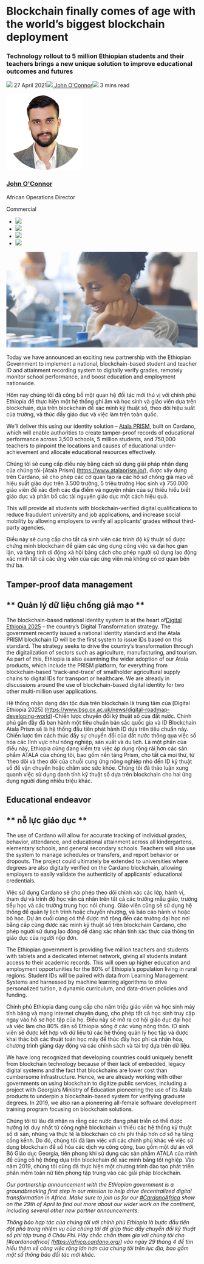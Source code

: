 # Blockchain finally comes of age with the world’s biggest blockchain deployment
### **Technology rollout to 5 million Ethiopian students and their teachers brings a new unique solution to improve educational outcomes and futures**
![](img/2021-04-27-blockchain-finally-comes-of-age-with-worlds-biggest-blockchain-deployment.002.png) 27 April 2021![](img/2021-04-27-blockchain-finally-comes-of-age-with-worlds-biggest-blockchain-deployment.002.png)[ John O'Connor](tmp//en/blog/authors/john-oconnor/page-1/)![](img/2021-04-27-blockchain-finally-comes-of-age-with-worlds-biggest-blockchain-deployment.003.png) 3 mins read

![John O'Connor](img/2021-04-27-blockchain-finally-comes-of-age-with-worlds-biggest-blockchain-deployment.004.png)[](tmp//en/blog/authors/john-oconnor/page-1/)
### [**John O'Connor**](tmp//en/blog/authors/john-oconnor/page-1/)
African Operations Director

Commercial

- ![](img/2021-04-27-blockchain-finally-comes-of-age-with-worlds-biggest-blockchain-deployment.005.png)[](mailto:john.oconnor@iohk.io "Email")
- ![](img/2021-04-27-blockchain-finally-comes-of-age-with-worlds-biggest-blockchain-deployment.006.png)[](https://www.linkedin.com/in/jjtoconnor/ "LinkedIn")
- ![](img/2021-04-27-blockchain-finally-comes-of-age-with-worlds-biggest-blockchain-deployment.007.png)[](https://twitter.com/jjtoconnor "Twitter")
- ![](img/2021-04-27-blockchain-finally-comes-of-age-with-worlds-biggest-blockchain-deployment.008.png)[](https://github.com/staircaseJapes "GitHub")

![Blockchain finally comes of age with the world’s biggest blockchain deployment](img/2021-04-27-blockchain-finally-comes-of-age-with-worlds-biggest-blockchain-deployment.009.jpeg)

Today we have announced an exciting new partnership with the Ethiopian Government to implement a national, blockchain-based student and teacher ID and attainment recording system to digitally verify grades, remotely monitor school performance, and boost education and employment nationwide.

Hôm nay chúng tôi đã công bố một quan hệ đối tác mới thú vị với chính phủ Ethiopia để thực hiện một hệ thống ghi âm và học sinh và giáo viên dựa trên blockchain, dựa trên blockchain để xác minh kỹ thuật số, theo dõi hiệu suất của trường, và thúc đẩy giáo dục và việc làm trên toàn quốc.

We’ll deliver this using our identity solution – [Atala PRISM](https://www.atalaprism.io/), built on Cardano, which will enable authorities to create tamper-proof records of educational performance across 3,500 schools, 5 million students, and 750,000 teachers to pinpoint the locations and causes of educational under-achievement and allocate educational resources effectively. 

Chúng tôi sẽ cung cấp điều này bằng cách sử dụng giải pháp nhận dạng của chúng tôi-[Atala Prism] (https://www.atalaprism.io/), được xây dựng trên Cardano, sẽ cho phép các cơ quan tạo ra các hồ sơ chống giả mạo về hiệu suất giáo dục trên 3.500 trường, 5 triệu trường
Học sinh và 750.000 giáo viên để xác định các địa điểm và nguyên nhân của sự thiếu hiểu biết giáo dục và phân bổ các tài nguyên giáo dục một cách hiệu quả.

This will provide all students with blockchain-verified digital qualifications to reduce fraudulent university and job applications, and increase social mobility by allowing employers to verify all applicants’ grades without third-party agencies.

Điều này sẽ cung cấp cho tất cả sinh viên các trình độ kỹ thuật số được chứng minh blockchain để giảm các ứng dụng công việc và đại học gian lận, và tăng tính di động xã hội bằng cách cho phép người sử dụng lao động xác minh tất cả các ứng viên của các ứng viên mà không có cơ quan bên thứ ba.

## **Tamper-proof data management**

## ** Quản lý dữ liệu chống giả mạo **

The blockchain-based national identity system is at the heart of[Digital Ethiopia 2025](https://www.bsg.ox.ac.uk/news/digital-roadmap-developing-world) – the country’s Digital Transformation strategy. The government recently issued a national identity standard and the Atala PRISM blockchain ID will be the first system to issue IDs based on this standard. The strategy seeks to drive the country’s transformation through the digitalization of sectors such as agriculture, manufacturing, and tourism. As part of this, Ethiopia is also examining the wider adoption of our Atala products, which include the PRISM platform, for everything from blockchain-based ‘track-and-trace’ of smallholder agricultural supply chains to digital IDs for transport or healthcare. We are already in discussions around the use of blockchain-based digital identity for two other multi-million user applications.

Hệ thống nhận dạng dân tộc dựa trên blockchain là trung tâm của [Digital Ethiopia 2025] (https://www.bsg.ox.ac.uk/news/digital-roadmap-developing-world)-Chiến lược chuyển đổi kỹ thuật số của đất nước.
Chính phủ gần đây đã ban hành một tiêu chuẩn bản sắc quốc gia và ID Blockchain Atala Prism sẽ là hệ thống đầu tiên phát hành ID dựa trên tiêu chuẩn này.
Chiến lược tìm cách thúc đẩy sự chuyển đổi của đất nước thông qua việc số hóa các lĩnh vực như nông nghiệp, sản xuất và du lịch.
Là một phần của điều này, Ethiopia cũng đang kiểm tra việc áp dụng rộng rãi hơn các sản phẩm ATALA của chúng tôi, bao gồm nền tảng Prism, cho tất cả mọi thứ, từ ‘theo dõi và theo dõi của chuỗi cung ứng nông nghiệp nhỏ đến ID kỹ thuật số để vận chuyển hoặc chăm sóc sức khỏe.
Chúng tôi đã thảo luận xung quanh việc sử dụng danh tính kỹ thuật số dựa trên blockchain cho hai ứng dụng người dùng nhiều triệu khác.

## **Educational endeavor**

## ** nỗ lực giáo dục **

The use of Cardano will allow for accurate tracking of individual grades, behavior, attendance, and educational attainment across all kindergartens, elementary schools, and general secondary schools. Teachers will also use the system to manage schedules or transfers, and report behavior or dropouts. The project could ultimately be extended to universities where degrees are also digitally verified on the Cardano blockchain, allowing employers to easily validate the authenticity of applicants' educational credentials.

Việc sử dụng Cardano sẽ cho phép theo dõi chính xác các lớp, hành vi, tham dự và trình độ học vấn cá nhân trên tất cả các trường mẫu giáo, trường tiểu học và các trường trung học nói chung.
Giáo viên cũng sẽ sử dụng hệ thống để quản lý lịch trình hoặc chuyển nhượng, và báo cáo hành vi hoặc bỏ học.
Dự án cuối cùng có thể được mở rộng đến các trường đại học nơi bằng cấp cũng được xác minh kỹ thuật số trên blockchain Cardano, cho phép người sử dụng lao động dễ dàng xác nhận tính xác thực của thông tin giáo dục của người nộp đơn.

The Ethiopian government is providing five million teachers and students with tablets and a dedicated internet network, giving all students instant access to their academic records. This will open up higher education and employment opportunities for the 80% of Ethiopia’s population living in rural regions. Student IDs will be paired with data from Learning Management Systems and harnessed by machine learning algorithms to drive personalized tuition, a dynamic curriculum, and data-driven policies and funding. 

Chính phủ Ethiopia đang cung cấp cho năm triệu giáo viên và học sinh máy tính bảng và mạng internet chuyên dụng, cho phép tất cả học sinh truy cập ngay vào hồ sơ học tập của họ.
Điều này sẽ mở ra cơ hội giáo dục đại học và việc làm cho 80% dân số Ethiopia sống ở các vùng nông thôn.
ID sinh viên sẽ được kết hợp với dữ liệu từ các hệ thống quản lý học tập và được khai thác bởi các thuật toán học máy để thúc đẩy học phí cá nhân hóa, chương trình giảng dạy động và các chính sách và tài trợ dựa trên dữ liệu.

We have long recognized that developing countries could uniquely benefit from blockchain technology because of their lack of embedded, legacy digital systems and the fact that blockchains are lower cost than cumbersome infrastructure. Hence, we are already working with other governments on using blockchain to digitize public services, including a project with Georgia’s Ministry of Education pioneering the use of its Atala products to underpin a blockchain-based system for verifying graduate degrees. In 2019, we also ran a pioneering all-female software development training program focusing on blockchain solutions.

Chúng tôi từ lâu đã nhận ra rằng các nước đang phát triển có thể được hưởng lợi duy nhất từ công nghệ blockchain vì thiếu các hệ thống kỹ thuật số di sản, nhúng và thực tế là blockchain có chi phí thấp hơn cơ sở hạ tầng cồng kềnh.
Do đó, chúng tôi đã làm việc với các chính phủ khác về việc sử dụng blockchain để số hóa các dịch vụ công cộng, bao gồm một dự án với Bộ Giáo dục Georgia, tiên phong khi sử dụng các sản phẩm ATALA của mình để củng cố hệ thống dựa trên blockchain để xác minh bằng tốt nghiệp.
Vào năm 2019, chúng tôi cũng đã thực hiện một chương trình đào tạo phát triển phần mềm toàn nữ tiên phong tập trung vào các giải pháp blockchain.

*Our partnership announcement with the Ethiopian government is a groundbreaking first step in our mission to help drive decentralized digital transformation in Africa. Make sure to join us for our [#CardanoAfrica](https://africa.cardano.org/) show on the 29th of April to find out more about our wider work on the continent, including several other new partner announcements.*

*Thông báo hợp tác của chúng tôi với chính phủ Ethiopia là bước đầu tiên đột phá trong nhiệm vụ của chúng tôi để giúp thúc đẩy chuyển đổi kỹ thuật số phi tập trung ở Châu Phi.
Hãy chắc chắn tham gia với chúng tôi cho [#cardanoafrica] (https://africa.cardano.org/) vào ngày 29 tháng 4 để tìm hiểu thêm về công việc rộng lớn hơn của chúng tôi trên lục địa, bao gồm một số thông báo đối tác mới khác.*

